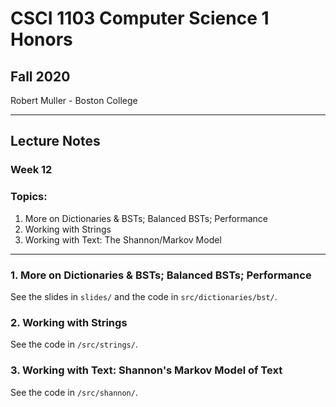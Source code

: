 #  CSCI 1103 Computer Science 1 Honors

## Fall 2020

Robert Muller - Boston College

---

## Lecture Notes

###  Week 12

###  **Topics:**

1. More on Dictionaries & BSTs; Balanced BSTs; Performance
2. Working with Strings
3. Working with Text: The Shannon/Markov Model


---

### 1. More on Dictionaries & BSTs; Balanced BSTs; Performance

See the slides in `slides/` and the code in `src/dictionaries/bst/`.

###  2. Working with Strings

See the code in `/src/strings/`.

### 3. Working with Text: Shannon's Markov Model of Text

See the code in `/src/shannon/`.



